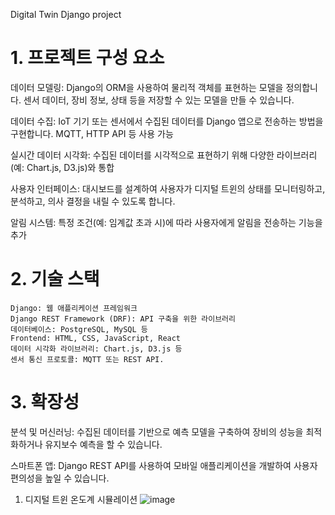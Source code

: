 Digital Twin Django project

# 1. 프로젝트 구성 요소
데이터 모델링: Django의 ORM을 사용하여 물리적 객체를 표현하는 모델을 정의합니다. 센서 데이터, 장비 정보, 상태 등을 저장할 수 있는 모델을 만들 수 있습니다.

데이터 수집: IoT 기기 또는 센서에서 수집된 데이터를 Django 앱으로 전송하는 방법을 구현합니다. MQTT, HTTP API 등 사용 가능

실시간 데이터 시각화: 수집된 데이터를 시각적으로 표현하기 위해 다양한 라이브러리(예: Chart.js, D3.js)와 통합

사용자 인터페이스: 대시보드를 설계하여 사용자가 디지털 트윈의 상태를 모니터링하고, 분석하고, 의사 결정을 내릴 수 있도록 합니다.

알림 시스템: 특정 조건(예: 임계값 초과 시)에 따라 사용자에게 알림을 전송하는 기능을 추가

# 2. 기술 스택
```
Django: 웹 애플리케이션 프레임워크
Django REST Framework (DRF): API 구축을 위한 라이브러리
데이터베이스: PostgreSQL, MySQL 등
Frontend: HTML, CSS, JavaScript, React
데이터 시각화 라이브러리: Chart.js, D3.js 등
센서 통신 프로토콜: MQTT 또는 REST API.
```

# 3. 확장성
분석 및 머신러닝: 수집된 데이터를 기반으로 예측 모델을 구축하여 장비의 성능을 최적화하거나 유지보수 예측을 할 수 있습니다.

스마트폰 앱: Django REST API를 사용하여 모바일 애플리케이션을 개발하여 사용자 편의성을 높일 수 있습니다.

1. 디지털 트윈 온도계 시뮬레이션
![image](https://github.com/user-attachments/assets/f03e9697-36e1-4047-89bc-e6239a22a61b)

